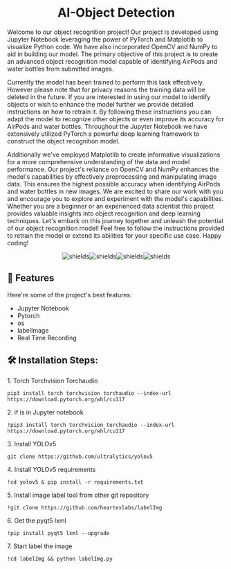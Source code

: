 <h1 align="center" id="title">AI-Object Detection</h1>

<p id="description">Welcome to our object recognition project! Our project is developed using Jupyter Notebook leveraging the power of PyTorch and Matplotlib to visualize Python code. We have also incorporated OpenCV and NumPy to aid in building our model. The primary objective of this project is to create an advanced object recognition model capable of identifying AirPods and water bottles from submitted images. </p>
  <p></p>
  <p></p>
<p>Currently the model has been trained to perform this task effectively. However please note that for privacy reasons the training data will be deleted in the future. If you are interested in using our model to identify objects or wish to enhance the model further we provide detailed instructions on how to retrain it. By following these instructions you can adapt the model to recognize other objects or even improve its accuracy for AirPods and water bottles. Throughout the Jupyter Notebook we have extensively utilized PyTorch a powerful deep learning framework to construct the object recognition model. </p>
<p></p>
  <p></p>
<p>Additionally we've employed Matplotlib to create informative visualizations for a more comprehensive understanding of the data and model performance. Our project's reliance on OpenCV and NumPy enhances the model's capabilities by effectively preprocessing and manipulating image data. This ensures the highest possible accuracy when identifying AirPods and water bottles in new images. We are excited to share our work with you and encourage you to explore and experiment with the model's capabilities. Whether you are a beginner or an experienced data scientist this project provides valuable insights into object recognition and deep learning techniques. Let's embark on this journey together and unleash the potential of our object recognition model! Feel free to follow the instructions provided to retrain the model or extend its abilities for your specific use case. Happy coding!</p>

<p align="center"><img src="https://img.shields.io/badge/YOLOv5-Object%20Detection-blue" alt="shields"><img src="https://img.shields.io/badge/Torch-Deep%20Learning%20Framework-green" alt="shields"><img src="https://img.shields.io/badge/torchvision-Computer%20Vision%20Library-blue" alt="shields"><img src="https://img.shields.io/badge/Matplotlib-Data%20Visualization%20Library-orange" alt="shields"></p>

  
  
<h2>🧐 Features</h2>

Here're some of the project's best features:

*   Jupyter Notebook
*   Pytorch
*   os
*   labelImage
*   Real Time Recording

<h2>🛠️ Installation Steps:</h2>

<p>1. Torch Torchvision Torchaudio</p>

```
pip3 install torch torchvision torchaudio --index-url https://download.pytorch.org/whl/cu117
```

<p>2. if is in Jupyter notebook</p>

```
!pip3 install torch torchvision torchaudio --index-url https://download.pytorch.org/whl/cu117
```

<p>3. Install YOLOv5</p>

```
git clone https://github.com/ultralytics/yolov5
```

<p>4. Install YOLOv5 requirements</p>

```
!cd yolov5 & pip install -r requirements.txt
```

<p>5. Install image label tool from other git repository</p>

```
!git clone https://github.com/heartexlabs/labelImg
```

<p>6. Get the pyqt5 lxml</p>

```
!pip install pyqt5 lxml --upgrade
```

<p>7. Start label the image</p>

```
!cd labelImg && python labelImg.py
```
